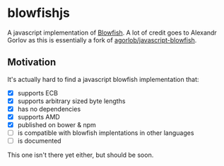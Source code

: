 # blowfishjs

A javascript implementation of [Blowfish](http://en.wikipedia.org/wiki/Blowfish_%28cipher%29). A lot of credit goes to Alexandr Gorlov as this is essentially a fork of [agorlob/javascript-blowfish](https://github.com/agorlov/javascript-blowfish/).

## Motivation

It's actually hard to find a javascript blowfish implementation that:

- [x] supports ECB
- [x] supports arbitrary sized byte lengths
- [x] has no dependencies
- [x] supports AMD
- [x] published on bower & npm
- [ ] is compatible with blowfish implentations in other languages
- [ ] is documented

This one isn't there yet either, but should be soon.